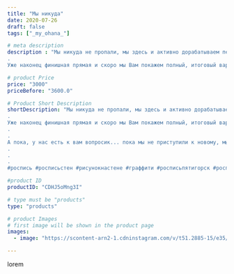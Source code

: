 ```yaml
---
title: "Мы никуда"
date: 2020-07-26
draft: false
tags: ["_my_ohana_"]

# meta description
description : "Мы никуда не пропали, мы здесь и активно дорабатываем первый подъезд)
.
Уже наконец финишная прямая и скоро мы Вам покажем полный, итоговый вариант всей работы!"

# product Price
price: "3000"
priceBefore: "3600.0"

# Product Short Description
shortDescription: "Мы никуда не пропали, мы здесь и активно дорабатываем первый подъезд)
.
Уже наконец финишная прямая и скоро мы Вам покажем полный, итоговый вариант всей работы!
.
.
А пока, у нас есть к вам вопросик... пока мы не приступили к новому, мы бы хотели поинтересоваться у вас//-какой стиль выбрать для нового подъезда? Какую тематику?)
.
.
.
#роспись #росписьстен #рисунокнастене #граффити #росписьпятигорск #росписьстенкмв #росписьстенназаказ #росписьстенпятигорск #ессентуки #железноводск #арт #артстена #art #graffiti #artworks #graffitiinterior #interiordesign"

#product ID
productID: "CDHJ5oMng3I"

# type must be "products"
type: "products"

# product Images
# first image will be shown in the product page
images:
  - image: "https://scontent-arn2-1.cdninstagram.com/v/t51.2885-15/e35/p1080x1080/116105546_286546475917071_7136488777027669871_n.jpg?tp=1&_nc_ht=scontent-arn2-1.cdninstagram.com&_nc_cat=103&_nc_ohc=1_n_SRAf_qUAX9mHVQu&ccb=7-4&oh=67a0c7ef72b5b1a244870472de91e92f&oe=6085B9E8&_nc_sid=86f79a&ig_cache_key=MjM2MTkwMDA3MjE2OTI0NjE1Mg%3D%3D.2-ccb7-4"

---
```

lorem
